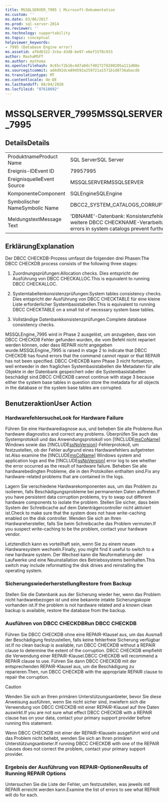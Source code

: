 ```yaml
---
title: MSSQLSERVER_7995 | Microsoft-Dokumentation
ms.custom: ''
ms.date: 03/06/2017
ms.prod: sql-server-2014
ms.reviewer: ''
ms.technology: supportability
ms.topic: conceptual
helpviewer_keywords:
- 7995 (Database Engine error)
ms.assetid: af6d6322-3cba-43d8-be97-e6ef15f8c933
author: MashaMSFT
ms.author: mathoma
ms.openlocfilehash: 8c65cf2b16c4d7a0dcf40272f8280205a111d08e
ms.sourcegitcommit: ad4d92dce894592a259721a1571b1d8736abacdb
ms.translationtype: MT
ms.contentlocale: de-DE
ms.lasthandoff: 08/04/2020
ms.locfileid: "87618692"
---
```

# <a name="mssqlserver_7995"></a><span data-ttu-id="a9744-102">MSSQLSERVER_7995</span><span class="sxs-lookup"><span data-stu-id="a9744-102">MSSQLSERVER_7995</span></span>
    
## <a name="details"></a><span data-ttu-id="a9744-103">Details</span><span class="sxs-lookup"><span data-stu-id="a9744-103">Details</span></span>  
  
|||  
|-|-|  
|<span data-ttu-id="a9744-104">Produktname</span><span class="sxs-lookup"><span data-stu-id="a9744-104">Product Name</span></span>|<span data-ttu-id="a9744-105">SQL Server</span><span class="sxs-lookup"><span data-stu-id="a9744-105">SQL Server</span></span>|  
|<span data-ttu-id="a9744-106">Ereignis-ID</span><span class="sxs-lookup"><span data-stu-id="a9744-106">Event ID</span></span>|<span data-ttu-id="a9744-107">7995</span><span class="sxs-lookup"><span data-stu-id="a9744-107">7995</span></span>|  
|<span data-ttu-id="a9744-108">Ereignisquelle</span><span class="sxs-lookup"><span data-stu-id="a9744-108">Event Source</span></span>|<span data-ttu-id="a9744-109">MSSQLSERVER</span><span class="sxs-lookup"><span data-stu-id="a9744-109">MSSQLSERVER</span></span>|  
|<span data-ttu-id="a9744-110">Komponente</span><span class="sxs-lookup"><span data-stu-id="a9744-110">Component</span></span>|<span data-ttu-id="a9744-111">SQLEngine</span><span class="sxs-lookup"><span data-stu-id="a9744-111">SQLEngine</span></span>|  
|<span data-ttu-id="a9744-112">Symbolischer Name</span><span class="sxs-lookup"><span data-stu-id="a9744-112">Symbolic Name</span></span>|<span data-ttu-id="a9744-113">DBCC2_SYSTEM_CATALOGS_CORRUPT</span><span class="sxs-lookup"><span data-stu-id="a9744-113">DBCC2_SYSTEM_CATALOGS_CORRUPT</span></span>|  
|<span data-ttu-id="a9744-114">Meldungstext</span><span class="sxs-lookup"><span data-stu-id="a9744-114">Message Text</span></span>|<span data-ttu-id="a9744-115">'DBNAME'-Datenbank: Konsistenzfehler in Systemkatalogen verhindern die weitere DBCC CHECKNAME-Verarbeitung.</span><span class="sxs-lookup"><span data-stu-id="a9744-115">Database 'DBNAME': consistency errors in system catalogs prevent further DBCC CHECKNAME processing.</span></span>|  
  
## <a name="explanation"></a><span data-ttu-id="a9744-116">Erklärung</span><span class="sxs-lookup"><span data-stu-id="a9744-116">Explanation</span></span>  
 <span data-ttu-id="a9744-117">Der DBCC CHECKDB-Prozess umfasst die folgenden drei Phasen:</span><span class="sxs-lookup"><span data-stu-id="a9744-117">The DBCC CHECKDB process consists of the following three stages:</span></span>  
  
1.  <span data-ttu-id="a9744-118">Zuordnungsprüfungen:</span><span class="sxs-lookup"><span data-stu-id="a9744-118">Allocation checks.</span></span> <span data-ttu-id="a9744-119">Dies entspricht der Ausführung von DBCC CHECKALLOC.</span><span class="sxs-lookup"><span data-stu-id="a9744-119">This is equivalent to running DBCC CHECKALLOC.</span></span>  
  
2.  <span data-ttu-id="a9744-120">Systemtabellenkonsistenzprüfungen:</span><span class="sxs-lookup"><span data-stu-id="a9744-120">System tables consistency checks.</span></span> <span data-ttu-id="a9744-121">Dies entspricht der Ausführung von DBCC CHECKTABLE für eine kleine Liste erforderlicher Systembasistabellen.</span><span class="sxs-lookup"><span data-stu-id="a9744-121">This is equivalent to running DBCC CHECKTABLE on a small list of necessary system base tables.</span></span>  
  
3.  <span data-ttu-id="a9744-122">Vollständige Datenbankkonsistenzprüfungen.</span><span class="sxs-lookup"><span data-stu-id="a9744-122">Complete database consistency checks.</span></span>  
  
 <span data-ttu-id="a9744-123">MSSQLEngine_7995 wird in Phase 2 ausgelöst, um anzugeben, dass von DBCC CHECKDB Fehler gefunden wurden, die vom Befehl nicht repariert werden können, oder dass REPAIR nicht angegeben wurde.</span><span class="sxs-lookup"><span data-stu-id="a9744-123">MSSQLEngine_7995 is raised in stage 2 to indicate that DBCC CHECKDB has found errors that the command cannot repair or that REPAIR has not been specified.</span></span> <span data-ttu-id="a9744-124">DBCC CHECKDB kann Phase 3 nicht fortsetzen, weil entweder in den fraglichen Systembasistabellen die Metadaten für alle Objekte in der Datenbank gespeichert oder die Systembasistabellen beschädigt sind.</span><span class="sxs-lookup"><span data-stu-id="a9744-124">DBCC CHECKDB cannot continue with stage 3 because either the system base tables in question store the metadata for all objects in the database or the system base tables are corrupted.</span></span>  
  
## <a name="user-action"></a><span data-ttu-id="a9744-125">Benutzeraktion</span><span class="sxs-lookup"><span data-stu-id="a9744-125">User Action</span></span>  
  
### <a name="look-for-hardware-failure"></a><span data-ttu-id="a9744-126">Hardwarefehlersuche</span><span class="sxs-lookup"><span data-stu-id="a9744-126">Look for Hardware Failure</span></span>  
 <span data-ttu-id="a9744-127">Führen Sie eine Hardwarediagnose aus, und beheben Sie alle Probleme.</span><span class="sxs-lookup"><span data-stu-id="a9744-127">Run hardware diagnostics and correct any problems.</span></span> <span data-ttu-id="a9744-128">Überprüfen Sie auch das Systemprotokoll und das Anwendungsprotokoll von [!INCLUDE[msCoName](../../includes/msconame-md.md)] Windows sowie das [!INCLUDE[ssNoVersion](../../includes/ssnoversion-md.md)]-Fehlerprotokoll, um festzustellen, ob der Fehler aufgrund eines Hardwarefehlers aufgetreten ist.</span><span class="sxs-lookup"><span data-stu-id="a9744-128">Also examine the [!INCLUDE[msCoName](../../includes/msconame-md.md)] Windows system and application logs and the [!INCLUDE[ssNoVersion](../../includes/ssnoversion-md.md)] error log to see whether the error occurred as the result of hardware failure.</span></span> <span data-ttu-id="a9744-129">Beheben Sie alle hardwarebedingten Probleme, die in den Protokollen enthalten sind.</span><span class="sxs-lookup"><span data-stu-id="a9744-129">Fix any hardware-related problems that are contained in the logs.</span></span>  
  
 <span data-ttu-id="a9744-130">Lagern Sie verschiedene Hardwarekomponenten aus, um das Problem zu isolieren, falls Beschädigungsprobleme bei permanenten Daten auftreten.</span><span class="sxs-lookup"><span data-stu-id="a9744-130">If you have persistent data corruption problems, try to swap out different hardware components to isolate the problem.</span></span> <span data-ttu-id="a9744-131">Stellen Sie sicher, dass beim System der Schreibcache auf dem Datenträgercontroller nicht aktiviert ist.</span><span class="sxs-lookup"><span data-stu-id="a9744-131">Check to make sure that the system does not have write-caching enabled on the disk controller.</span></span> <span data-ttu-id="a9744-132">Wenden Sie sich an Ihren Hardwarehersteller, falls Sie beim Schreibcache das Problem vermuten.</span><span class="sxs-lookup"><span data-stu-id="a9744-132">If you suspect write-caching to be the problem, contact your hardware vendor.</span></span>  
  
 <span data-ttu-id="a9744-133">Letztendlich kann es vorteilhaft sein, wenn Sie zu einem neuen Hardwaresystem wechseln.</span><span class="sxs-lookup"><span data-stu-id="a9744-133">Finally, you might find it useful to switch to a new hardware system.</span></span> <span data-ttu-id="a9744-134">Der Wechsel kann die Neuformatierung der Laufwerke und eine Neuinstallation des Betriebssystems beinhalten.</span><span class="sxs-lookup"><span data-stu-id="a9744-134">This switch may include reformatting the disk drives and reinstalling the operating system.</span></span>  
  
### <a name="restore-from-backup"></a><span data-ttu-id="a9744-135">Sicherungswiederherstellung</span><span class="sxs-lookup"><span data-stu-id="a9744-135">Restore from Backup</span></span>  
 <span data-ttu-id="a9744-136">Stellen Sie die Datenbank aus der Sicherung wieder her, wenn das Problem nicht hardwarebezogen ist und eine bekannte intakte Sicherungskopie vorhanden ist.</span><span class="sxs-lookup"><span data-stu-id="a9744-136">If the problem is not hardware related and a known clean backup is available, restore the database from the backup.</span></span>  
  
### <a name="run-dbcc-checkdb"></a><span data-ttu-id="a9744-137">Ausführen von DBCC CHECKDB</span><span class="sxs-lookup"><span data-stu-id="a9744-137">Run DBCC CHECKDB</span></span>  
 <span data-ttu-id="a9744-138">Führen Sie DBCC CHECKDB ohne eine REPAIR-Klausel aus, um das Ausmaß der Beschädigung festzustellen, falls keine fehlerfreie Sicherung verfügbar ist.</span><span class="sxs-lookup"><span data-stu-id="a9744-138">If no clean backup is available, run DBCC CHECKDB without a REPAIR clause to determine the extent of the corruption.</span></span> <span data-ttu-id="a9744-139">DBCC CHECKDB empfiehlt die Verwendung einer REPAIR-Klausel.</span><span class="sxs-lookup"><span data-stu-id="a9744-139">DBCC CHECKDB will recommend a REPAIR clause to use.</span></span> <span data-ttu-id="a9744-140">Führen Sie dann DBCC CHECKDB mit der entsprechenden REPAIR-Klausel aus, um die Beschädigung zu reparieren.</span><span class="sxs-lookup"><span data-stu-id="a9744-140">Then, run DBCC CHECKDB with the appropriate REPAIR clause to repair the corruption.</span></span>  
  
> [!CAUTION]  
>  <span data-ttu-id="a9744-141">Wenden Sie sich an Ihren primären Unterstützungsanbieter, bevor Sie diese Anweisung ausführen, wenn Sie nicht sicher sind, inwiefern sich die Verwendung von DBCC CHECKDB mit einer REPAIR-Klausel auf Ihre Daten auswirkt.</span><span class="sxs-lookup"><span data-stu-id="a9744-141">If you are not sure what effect DBCC CHECKDB with a REPAIR clause has on your data, contact your primary support provider before running this statement.</span></span>  
  
 <span data-ttu-id="a9744-142">Wenn DBCC CHECKDB mit einer der REPAIR-Klauseln ausgeführt wird und das Problem nicht behebt, wenden Sie sich an Ihren primären Unterstützungsanbieter.</span><span class="sxs-lookup"><span data-stu-id="a9744-142">If running DBCC CHECKDB with one of the REPAIR clauses does not correct the problem, contact your primary support provider.</span></span>  
  
### <a name="results-of-running-repair-options"></a><span data-ttu-id="a9744-143">Ergebnis der Ausführung von REPAIR-Optionen</span><span class="sxs-lookup"><span data-stu-id="a9744-143">Results of Running REPAIR Options</span></span>  
 <span data-ttu-id="a9744-144">Untersuchen Sie die Liste der Fehler, um festzustellen, was jeweils mit REPAIR erreicht werden kann.</span><span class="sxs-lookup"><span data-stu-id="a9744-144">Examine the list of errors to see what REPAIR will do for each.</span></span>  
  
  
